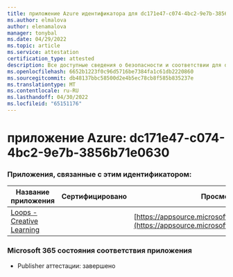 ```yaml
---
title: приложение Azure идентификатора для dc171e47-c074-4bc2-9e7b-3856b71e0630
ms.author: elmalova
author: elenamalova
manager: tonybal
ms.date: 04/29/2022
ms.topic: article
ms.service: attestation
certification_type: attested
description: Все доступные сведения о безопасности и соответствии для dc171e47-c074-4bc2-9e7b-3856b71e0630.
ms.openlocfilehash: 6652b1223f0c96d5716be7384fa1c61db2220860
ms.sourcegitcommit: db48137bbc58500d2e4b5ec78cb8f585b835237e
ms.translationtype: MT
ms.contentlocale: ru-RU
ms.lasthandoff: 04/30/2022
ms.locfileid: "65151176"
---
```

# <a name="azure-app-id-dc171e47-c074-4bc2-9e7b-3856b71e0630"></a>приложение Azure: dc171e47-c074-4bc2-9e7b-3856b71e0630


### <a name="apps-associated-with-this-id"></a>Приложения, связанные с этим идентификатором:
| **Название приложения** | **Сертифицировано** | **Просмотр в AppSource** |
|--------------|---------------|-----------------------|
| [Loops - Creative Learning](../forward/WA200003074.md) |  | [https://appsource.microsoft.com/product/office/WA200003074](https://appsource.microsoft.com/product/office/WA200003074) |

### <a name="microsoft-365-app-compliance-status"></a>Microsoft 365 состояния соответствия приложения
- Publisher аттестации: завершено
